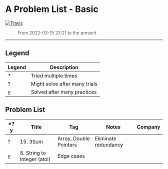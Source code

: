 # A Problem List - Basic

[![Travis](https://img.shields.io/badge/language-C++-green.svg)]()

> From 2022-03-15 23:21 to the present

---

## Legend

| Legend | Description                   |
| ------ | ----------------------------- |
| *      | Tried multiple times          |
| ?      | Might solve after many trials |
| y      | Solved after many practices   |

## Problem List

| *?y | Title                       | Tag                    | Notes                | Company |
| --- | --------------------------- | ---------------------- | -------------------- | ------- |
| ?   | 15. 3Sum                    | Array, Double Pointers | Eliminate redundancy |         |
| y   | 8. String to Integer (atoi) | Edge cases             |                      |         |
